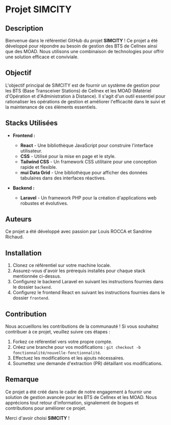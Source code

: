 # Projet SIMCITY

## Description

Bienvenue dans le référentiel GitHub du projet **SIMCITY** ! Ce projet a été développé pour répondre au besoin de gestion des BTS de Cellnex ainsi que des MOAD. Nous utilisons une combinaison de technologies pour offrir une solution efficace et conviviale.

## Objectif

L'objectif principal de SIMCITY est de fournir un système de gestion pour les BTS (Base Transceiver Stations) de Cellnex et les MOAD (Matériel d'Opération et d'Administration à Distance). Il s'agit d'un outil essentiel pour rationaliser les opérations de gestion et améliorer l'efficacité dans le suivi et la maintenance de ces éléments essentiels.

## Stacks Utilisées

- **Frontend :**
  - **React** - Une bibliothèque JavaScript pour construire l'interface utilisateur.
  - **CSS** - Utilisé pour la mise en page et le style.
  - **Tailwind CSS** - Un framework CSS utilitaire pour une conception rapide et flexible.
  - **mui Data Grid** - Une bibliothèque pour afficher des données tabulaires dans des interfaces réactives.

- **Backend :**
  - **Laravel** - Un framework PHP pour la création d'applications web robustes et évolutives.

## Auteurs

Ce projet a été développé avec passion par Louis ROCCA et Sandrine Richaud.

## Installation

1. Clonez ce référentiel sur votre machine locale.
2. Assurez-vous d'avoir les prérequis installés pour chaque stack mentionnée ci-dessus.
3. Configurez le backend Laravel en suivant les instructions fournies dans le dossier `backend`.
4. Configurez le frontend React en suivant les instructions fournies dans le dossier `frontend`.

## Contribution

Nous accueillons les contributions de la communauté ! Si vous souhaitez contribuer à ce projet, veuillez suivre ces étapes :

1. Forkez ce référentiel vers votre propre compte.
2. Créez une branche pour vos modifications : `git checkout -b fonctionnalité/nouvelle-fonctionnalité`.
3. Effectuez les modifications et les ajouts nécessaires.
4. Soumettez une demande d'extraction (PR) détaillant vos modifications.

## Remarque

Ce projet a été créé dans le cadre de notre engagement à fournir une solution de gestion avancée pour les BTS de Cellnex et les MOAD. Nous apprécions tout retour d'information, signalement de bogues et contributions pour améliorer ce projet.

Merci d'avoir choisi **SIMCITY** !
